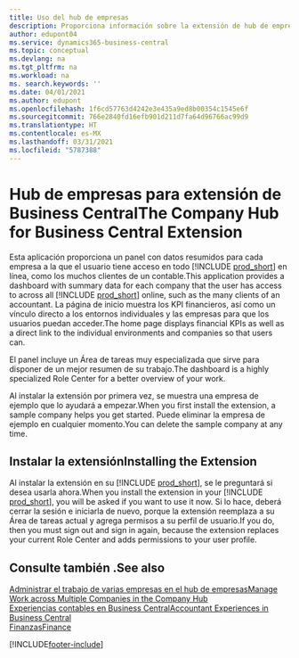 ```yaml
---
title: Uso del hub de empresas
description: Proporciona información sobre la extensión de hub de empresas que puede utilizar para gestionar su trabajo en varias empresas en Business Central.
author: edupont04
ms.service: dynamics365-business-central
ms.topic: conceptual
ms.devlang: na
ms.tgt_pltfrm: na
ms.workload: na
ms. search.keywords: ''
ms.date: 04/01/2021
ms.author: edupont
ms.openlocfilehash: 1f6cd57763d4242e3e435a9ed8b00354c1545e6f
ms.sourcegitcommit: 766e2840fd16efb901d211d7fa64d96766ac99d9
ms.translationtype: HT
ms.contentlocale: es-MX
ms.lasthandoff: 03/31/2021
ms.locfileid: "5787388"
---
```

# <a name="the-company-hub-for-business-central-extension"></a><span data-ttu-id="20d19-103">Hub de empresas para extensión de Business Central</span><span class="sxs-lookup"><span data-stu-id="20d19-103">The Company Hub for Business Central Extension</span></span>

<span data-ttu-id="20d19-104">Esta aplicación proporciona un panel con datos resumidos para cada empresa a la que el usuario tiene acceso en todo [!INCLUDE [prod_short](includes/prod_short.md)] en línea, como los muchos clientes de un contable.</span><span class="sxs-lookup"><span data-stu-id="20d19-104">This application provides a dashboard with summary data for each company that the user has access to across all [!INCLUDE [prod_short](includes/prod_short.md)] online, such as the many clients of an accountant.</span></span> <span data-ttu-id="20d19-105">La página de inicio muestra los KPI financieros, así como un vínculo directo a los entornos individuales y las empresas para que los usuarios puedan acceder.</span><span class="sxs-lookup"><span data-stu-id="20d19-105">The home page displays financial KPIs as well as a direct link to the individual environments and companies so that users can.</span></span>

<span data-ttu-id="20d19-106">El panel incluye un Área de tareas muy especializada que sirve para disponer de un mejor resumen de su trabajo.</span><span class="sxs-lookup"><span data-stu-id="20d19-106">The dashboard is a highly specialized Role Center for a better overview of your work.</span></span>

<span data-ttu-id="20d19-107">Al instalar la extensión por primera vez, se muestra una empresa de ejemplo que lo ayudará a empezar.</span><span class="sxs-lookup"><span data-stu-id="20d19-107">When you first install the extension, a sample company helps you get started.</span></span> <span data-ttu-id="20d19-108">Puede eliminar la empresa de ejemplo en cualquier momento.</span><span class="sxs-lookup"><span data-stu-id="20d19-108">You can delete the sample company at any time.</span></span>

## <a name="installing-the-extension"></a><span data-ttu-id="20d19-109">Instalar la extensión</span><span class="sxs-lookup"><span data-stu-id="20d19-109">Installing the Extension</span></span>

<span data-ttu-id="20d19-110">Al instalar la extensión en su [!INCLUDE [prod_short](includes/prod_short.md)], se le preguntará si desea usarla ahora.</span><span class="sxs-lookup"><span data-stu-id="20d19-110">When you install the extension in your [!INCLUDE [prod_short](includes/prod_short.md)], you will be asked if you want to use it now.</span></span> <span data-ttu-id="20d19-111">Si lo hace, deberá cerrar la sesión e iniciarla de nuevo, porque la extensión reemplaza a su Área de tareas actual y agrega permisos a su perfil de usuario.</span><span class="sxs-lookup"><span data-stu-id="20d19-111">If you do, then you must sign out and sign in again, because the extension replaces your current Role Center and adds permissions to your user profile.</span></span>

## <a name="see-also"></a><span data-ttu-id="20d19-112">Consulte también .</span><span class="sxs-lookup"><span data-stu-id="20d19-112">See also</span></span>

[<span data-ttu-id="20d19-113">Administrar el trabajo de varias empresas en el hub de empresas</span><span class="sxs-lookup"><span data-stu-id="20d19-113">Manage Work across Multiple Companies in the Company Hub</span></span>](company-hub.md)  
[<span data-ttu-id="20d19-114">Experiencias contables en Business Central</span><span class="sxs-lookup"><span data-stu-id="20d19-114">Accountant Experiences in Business Central </span></span>](finance-accounting.md)  
[<span data-ttu-id="20d19-115">Finanzas</span><span class="sxs-lookup"><span data-stu-id="20d19-115">Finance</span></span>](finance.md)  


[!INCLUDE[footer-include](includes/footer-banner.md)]
